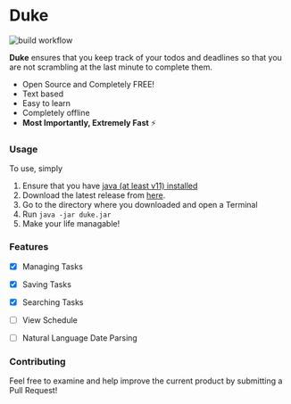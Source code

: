 # Duke

![build workflow](https://github.com/vsamarth/ip/actions/workflows/gradle.yml/badge.svg)

**Duke** ensures that you keep track of your todos and deadlines so that you
are not scrambling at the last minute to complete them.

* Open Source and Completely FREE!
* Text based
* Easy to learn
* Completely offline
* **Most Importantly, Extremely Fast** ⚡ 

### Usage

To use, simply 

1. Ensure that you have [java (at least v11) installed](https://www.oracle.com/java/technologies/downloads/)
2. Download the latest release from [here](https://github.com/vsamarth/ip/releases/download/v0.1/duke.jar).
3. Go to the directory where you downloaded and open a Terminal
4. Run `java -jar duke.jar`
5. Make your life managable!

### Features

- [x] Managing Tasks
- [x] Saving Tasks
- [x] Searching Tasks
- [ ] View Schedule
- [ ] Natural Language Date Parsing


### Contributing

Feel free to examine and help improve the current product by submitting a Pull Request!
